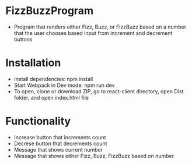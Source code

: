 # FizzBuzzProgram
- Program that renders either Fizz, Buzz, or FizzBuzz based on a number that the user chooses based input from increment and decrement buttons

# Installation
- Install dependencies: npm install
- Start Webpack in Dev mode: npm run dev
- To open, clone or download ZIP, go to react-client directory, open Dist folder, and open index.html file

# Functionality
- Increase button that increments count
- Decrese button that decrements count
- Message that shows current number
- Message that shows either Fizz, Buzz, FizzBuzz based on number

